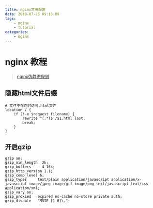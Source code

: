 ```yaml
---
title: nginx常用配置
date: 2018-07-25 09:16:09
tags:
    - nginx
    - tutorial
categories:
    - nginx
---
```


# nginx 教程

> [nginx伪静态规则](https://www.cnblogs.com/tongpao/p/4638257.html)

## 隐藏html文件后缀
```
# 文件不存在时访问.html文件
location / {
    if (!-e $request_filename) {
        rewrite ^(.*)$ /$1.html last;
        break;
    }
}
```

## 开启gzip
```
gzip on;
gzip_min_length  2k;
gzip_buffers     4 16k;
gzip_http_version 1.1;
gzip_comp_level 6;
gzip_types     text/plain application/javascript application/x-javascript image/jpeg image/gif image/png text/javascript text/css application/xml;
gzip_vary on;
gzip_proxied   expired no-cache no-store private auth;
gzip_disable   "MSIE [1-6]\.";
```
